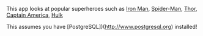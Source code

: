 This app looks at popular superheroes such as [Iron Man](https://en.wikipedia.org/wiki/Iron_Man), [Spider-Man](https://en.wikipedia.org/wiki/Spider-Man), [Thor](https://en.wikipedia.org/wiki/Thor_(Marvel_Comics)), [Captain America](https://en.wikipedia.org/wiki/Captain_America), [Hulk](https://en.wikipedia.org/wiki/Hulk_(comics))

This assumes you have [PostgreSQL])(http://www.postgresql.org) installed!
